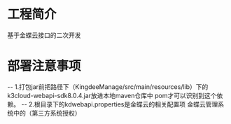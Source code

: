 # 工程简介
基于金蝶云接口的二次开发

# 部署注意事项

-- 1.打包jar前把路径下（KingdeeManage/src/main/resources/lib）下的k3cloud-webapi-sdk8.0.4.jar放进本地maven仓库中 pom才可以识别到这个依赖。
-- 2.根目录下的kdwebapi.properties是金蝶云的相关配置项 金蝶云管理系统中的（第三方系统授权）
